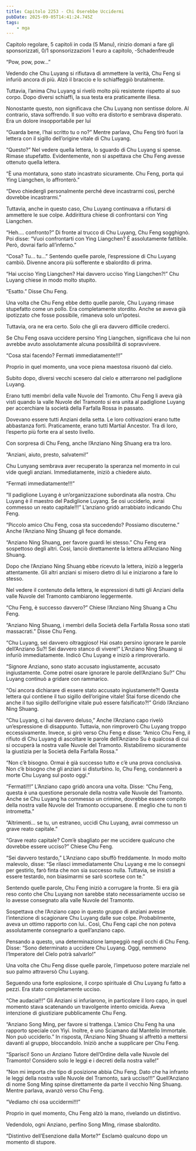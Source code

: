 ```yaml
---
title: Capitolo 2253 - Chi Oserebbe Uccidermi
pubDate: 2025-09-05T14:41:24.745Z
tags:
    - mga
---
```



Capitolo regolare,
5 capitoli in coda (5 Manu), rinizio domani a fare gli sponsorizzati,
0/1 sponsorizzazioni 1 euro a capitolo,
-Schadenfreude


“Pow, pow, pow…”


Vedendo che Chu Luyang si rifiutava di ammettere la verità, Chu Feng si infuriò ancora di più. Alzò il braccio e lo schiaffeggiò brutalmente.


Tuttavia, l’anima Chu Luyang si rivelò molto più resistente rispetto al suo corpo. Dopo diversi schiaffi, la sua testa era praticamente illesa.


Nonostante questo, non significava che Chu Luyang non sentisse dolore. Al contrario, stava soffrendo. Il suo volto era distorto e sembrava disperato. Era un dolore insopportabile per lui


“Guarda bene, l’hai scritto tu o no?” Mentre parlava, Chu Feng tirò fuori la lettera con il sigillo dell’origine vitale di Chu Luyang.


“Questo?” Nel vedere quella lettera, lo sguardo di Chu Luyang si spense. Rimase stupefatto. Evidentemente, non si aspettava che Chu Feng avesse ottenuto quella lettera.


“È una montatura, sono stato incastrato sicuramente. Chu Feng, porta qui Ying Liangchen, lo affronterò.”


“Devo chiedergli personalmente perché deve incastrarmi così, perché dovrebbe incastrarmi.”


Tuttavia, anche in questo caso, Chu Luyang continuava a rifiutarsi di ammettere le sue colpe. Addirittura chiese di confrontarsi con Ying Liangchen.


“Heh…. confronto?” Di fronte al trucco di Chu Luyang, Chu Feng sogghignò. Poi disse: “Vuoi confrontarti con Ying Liangchen? È assolutamente fattibile. Però, dovrai farlo all’inferno.”


“Cosa? Tu… tu…” Sentendo quelle parole, l’espressione di Chu Luyang cambiò. Divenne ancora più sofferente e sbalordito di prima.


“Hai ucciso Ying Liangchen? Hai davvero ucciso Ying Liangchen?!” Chu Luyang chiese in modo molto stupito.


“Esatto.” Disse Chu Feng.


Una volta che Chu Feng ebbe detto quelle parole, Chu Luyang rimase stupefatto come un pollo. Era completamente stordito. Anche se aveva già ipotizzato che fosse possibile, rimaneva solo un’ipotesi.


Tuttavia, ora ne era certo. Solo che gli era davvero difficile crederci.


Se Chu Feng osava uccidere persino Ying Liangchen, significava che lui non avrebbe avuto assolutamente alcuna possibilità di sopravvivere.


“Cosa stai facendo? Fermati immediatamente!!!”


Proprio in quel momento, una voce piena maestosa risuonò dal cielo.


Subito dopo, diversi vecchi scesero dal cielo e atterrarono nel padiglione Luyang.


Erano tutti membri della valle Nuvole del Tramonto. Chu Feng li aveva già visti quando la valle Nuvole del Tramonto si era unita al padiglione Luyang per accerchiare la società della Farfalla Rossa in passato.


Dovevano essere tutti Anziani della setta. Le loro coltivazioni erano tutte abbastanza forti. Praticamente, erano tutti Martial Ancestor. Tra di loro, l’esperto più forte era al sesto livello.


Con sorpresa di Chu Feng, anche l’Anziano Ning Shuang era tra loro.


“Anziani, aiuto, presto, salvatemi!”


Chu Lunyang sembrava aver recuperato la speranza nel momento in cui vide quegli anziani. Immediatamente, iniziò a chiedere aiuto.


“Fermati immediatamente!!!”


“Il padiglione Luyang è un’organizzazione subordinata alla nostra. Chu Luyang è il maestro del Padiglione Luyang. Se osi ucciderlo, avrai commesso un reato capitale!!!” L’anziano gridò arrabbiato indicando Chu Feng.


“Piccolo amico Chu Feng, cosa sta succedendo? Possiamo discuterne.” Anche l’Anziano Ning Shuang gli fece domande.


“Anziano Ning Shuang, per favore guardi lei stesso.” Chu Feng era sospettoso degli altri. Così, lanciò direttamente la lettera all’Anziano Ning Shuang.


Dopo che l’Anziano Ning Shuang ebbe ricevuto la lettera, iniziò a leggerla attentamente. Gli altri anziani si misero dietro di lui e iniziarono a fare lo stesso.


Nel vedere il contenuto della lettera, le espressioni di tutti gli Anziani della valle Nuvole del Tramonto cambiarono leggermente.


“Chu Feng, è successo davvero?” Chiese l’Anziano Ning Shuang a Chu Feng.


“Anziano Ning Shuang, i membri della Società della Farfalla Rossa sono stati massacrati.” Disse Chu Feng.


“Chu Luyang, sei davvero oltraggioso! Hai osato persino ignorare le parole dell’Anziano Su?! Sei davvero stanco di vivere!” L’Anziano Ning Shuang si infuriò immediatamente. Indicò Chu Luyang e iniziò a rimproverarlo.


“Signore Anziano, sono stato accusato ingiustamente, accusato ingiustamente. Come potrei osare ignorare le parole dell’Anziano Su?” Chu Luyang continuò a gridare con rammarico.


“Osi ancora dichiarare di essere stato accusato ingiustamente?! Questa lettera qui contiene il tuo sigillo dell’origine vitale! Stai forse dicendo che anche il tuo sigillo dell’origine vitale può essere falsificato?!” Gridò l’Anziano Ning Shuang.


“Chu Luyang, ci hai davvero deluso,” Anche l’Anziano capo rivelò un’espressione di disappunto. Tuttavia, non rimproverò Chu Luyang troppo eccessivamente. Invece, si girò verso Chu Feng e disse: “Amico Chu Feng, il rifiuto di Chu Luyang di ascoltare le parole dell’Anziano Su è qualcosa di cui si occuperà la nostra valle Nuvole del Tramonto. Ristabiliremo sicuramente la giustizia per la Società della Farfalla Rossa.”


“Non c’è bisogno. Ormai è già successo tutto e c’è una prova conclusiva. Non c’è bisogno che gli anziani si disturbino. Io, Chu Feng, condannerò a morte Chu Luyang sul posto oggi.”


“Fermati!!!” L’Anziano capo gridò ancora una volta. Disse: “Chu Feng, questa è una questione personale della nostra valle Nuvole del Tramonto. Anche se Chu Luyang ha commesso un crimine, dovrebbe essere compito della nostra valle Nuvole del Tramonto occuparsene. È meglio che tu non ti intrometta.”


“Altrimenti… se tu, un estraneo, uccidi Chu Luyang, avrai commesso un grave reato capitale.”


“Grave reato capitale? Com’è sbagliato per me uccidere qualcuno che dovrebbe essere ucciso?” Chiese Chu Feng.


“Sei davvero testardo,” L’Anziano capo sbuffò freddamente. In modo molto malevolo, disse: “Se rilasci immediatamente Chu Luyang e me lo consegni per gestirlo, farò finta che non sia successo nulla. Tuttavia, se insisti a essere testardo, non biasimarmi se sarò scortese con te.”


Sentendo quelle parole, Chu Feng iniziò a corrugare la fronte. Si era già reso conto che Chu Luyang non sarebbe stato necessariamente ucciso se lo avesse consegnato alla valle Nuvole del Tramonto.


Sospettava che l’Anziano capo in questo gruppo di anziani avesse l’intenzione di scagionare Chu Luyang dalle sue colpe. Probabilmente, aveva un ottimo rapporto con lui.. Così, Chu Feng capì che non poteva assolutamente consegnarlo a quell’anziano capo.


Pensando a questo, una determinazione lampeggiò negli occhi di Chu Feng. Disse: “Sono determinato a uccidere Chu Luyang. Oggi, nemmeno l’Imperatore del Cielo potrà salvarlo!”


Una volta che Chu Feng disse quelle parole, l’impetuoso potere marziale nel suo palmo attraversò Chu Luyang.


Seguendo una forte esplosione, il corpo spirituale di Chu Luyang fu fatto a pezzi. Era stato completamente ucciso.


“Che audacia!!!” Gli Anziani si infuriarono, in particolare il loro capo, in quel momento stava scatenando un travolgente intento omicida. Aveva intenzione di giustiziare pubblicamente Chu Feng.


“Anziano Song Ming, per favore si trattenga. L’amico Chu Feng ha una rapporto speciale con Yiyi. Inoltre, è uno Sciamano dal Mantello Immortale. Non può ucciderlo.”
In risposta, l’Anziano Ning Shuang si affrettò a mettersi davanti al gruppo, bloccandolo. Iniziò anche a supplicare per Chu Feng.


“Sparisci! Sono un Anziano Tutore dell’Ordine della valle Nuvole del Tramonto! Considero solo le leggi e i decreti della nostra valle!”


“Non mi importa che tipo di posizione abbia Chu Feng. Dato che ha infranto le leggi della nostra valle Nuvole del Tramonto, sarà ucciso!!!” Quell’Anziano di nome Song Ming spinse direttamente da parte il vecchio Ning Shuang. Mentre parlava, avanzò verso Chu Feng.


“Vediamo chi osa uccidermi!!!”


Proprio in quel momento, Chu Feng alzò la mano, rivelando un distintivo.


Vedendolo, ogni Anziano, perfino Song MIng, rimase sbalordito.


“Distintivo dell’Esenzione dalla Morte?” Esclamò qualcuno dopo un momento di stupore.

